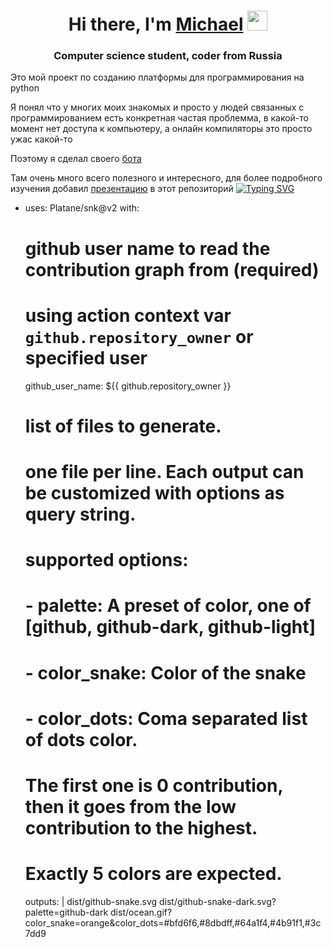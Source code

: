 <h1 align="center">Hi there, I'm <a href="https://github.com/michaelk77/" target="_blank">Michael</a> 
<img src="https://github.com/blackcater/blackcater/raw/main/images/Hi.gif" height="32"/></h1>
<h3 align="center">Computer science student, coder from Russia</h3>
Это мой проект по созданию платформы для программирования на python

Я понял что у многих моих знакомых и просто у людей связанных с программированием есть конкретная частая проблемма, в какой-то момент нет доступа к компьютеру, а онлайн компиляторы это просто ужас какой-то

Поэтому я сделал своего <a href="https://t.me/Py_mk_bot" target="_blank">бота</a> 

Там очень много всего полезного и интересного, для более подробного изучения добавил <a href="https://github.com/michaelk77/Platform_for_Programming/blob/main/Платформа%20для%20python%20tg.pptx" target="_blank">презентацию</a> в этот репозиторий
[![Typing SVG](https://readme-typing-svg.herokuapp.com?size=22&duration=3000&multiline=true&width=500&height=70&lines=%D0%9F%D0%BE+%D0%BC%D0%BE%D0%B5%D0%BC%D1%83+%D1%8D%D1%82%D0%BE+%D0%BF%D1%80%D0%BE%D1%81%D1%82%D0%BE+%D0%B2%D1%8B%D0%B3%D0%BB%D1%8F%D0%B4%D0%B8%D1%82+%D0%BF%D1%80%D0%B8%D0%BA%D0%BE%D0%BB%D1%8C%D0%BD%D0%BE;%D0%9D%D0%BE+%D0%BF%D1%80%D0%BE%D0%B5%D0%BA%D1%82+%D0%B3%D0%BE%D1%80%D0%B0%D0%B7%D0%B4%D0%BE+%D0%BB%D1%83%D1%87%D1%88%D0%B5)](https://t.me/Py_mk_bot)

- uses: Platane/snk@v2
  with:
    # github user name to read the contribution graph from (**required**)
    # using action context var `github.repository_owner` or specified user
    github_user_name: ${{ github.repository_owner }}

    # list of files to generate.
    # one file per line. Each output can be customized with options as query string.
    #
    #  supported options:
    #  - palette:     A preset of color, one of [github, github-dark, github-light]
    #  - color_snake: Color of the snake
    #  - color_dots:  Coma separated list of dots color.
    #                 The first one is 0 contribution, then it goes from the low contribution to the highest.
    #                 Exactly 5 colors are expected.
    outputs: |
      dist/github-snake.svg
      dist/github-snake-dark.svg?palette=github-dark
      dist/ocean.gif?color_snake=orange&color_dots=#bfd6f6,#8dbdff,#64a1f4,#4b91f1,#3c7dd9
